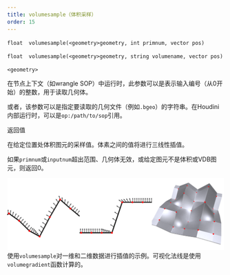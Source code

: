 ```yaml
---
title: volumesample（体积采样）
order: 15
---
```

`float  volumesample(<geometry>geometry, int primnum, vector pos)`

`float  volumesample(<geometry>geometry, string volumename, vector pos)`

`<geometry>`

在节点上下文（如wrangle SOP）中运行时，此参数可以是表示输入编号（从0开始）的整数，用于读取几何体。

或者，该参数可以是指定要读取的几何文件（例如`.bgeo`）的字符串。在Houdini内部运行时，可以是`op:/path/to/sop`引用。

返回值

在给定位置处体积图元的采样值。体素之间的值将进行三线性插值。

如果`primnum`或`inputnum`超出范围、几何体无效，或给定图元不是体积或VDB图元，则返回0。

![](../_static/vex/volumesample.png)
使用`volumesample`对一维和二维数据进行插值的示例。可视化法线是使用`volumegradient`函数计算的。